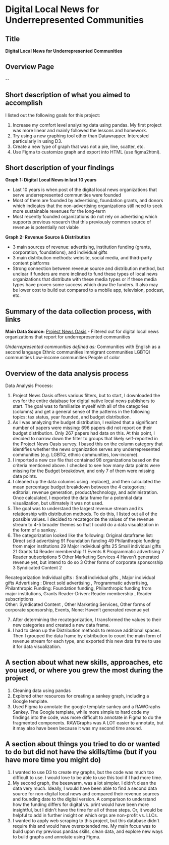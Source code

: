 # Digital Local News for Underrepresented Communities

## Title ##
**Digital Local News for Underrepresented Communities**

## Overview Page ##
--

## Short description of what you aimed to accomplish ##
I listed out the following goals for this project:
1. Increase my comfort level analyzing data using pandas. My first project was more linear and mainly followed the lessons and homework. 
2. Try using a new graphing tool other than Datawrapper. Interested particularly in using D3.
3. Create a new type of graph that was not a pie, line, scatter, etc.
4. Use Figma to customize graph and export into HTML (use figma2html).

## Short description of your findings ##
**Graph 1: Digital Local News in last 10 years**
* Last 10 years is when post of the digital local news organizations that serve underrepresented communities were founded
* Most of them are founded by advertising, foundation grants, and donors which indicates that the non-advertising organizations still need to seek more sustainable revenues for the long-term
* Most recently founded organizations do not rely on advertising which supports previous research that this previously common source of revenue is potentially not viable

**Graph 2: Revenue Source & Distribution**
* 3 main sources of revenue: advertising, institution funding (grants, corporation, foundations), and individual gifts
* 3 main distribution methods: website, social media, and third-party content platforms
* Strong connection between revenue source and distribution method, but unclear if funders are more inclined to fund these types of local news organizations that distribute with these media types or if these media types have proven some success which draw the funders. It also may be lower cost to build out compared to a mobile app, television, podcast, etc. 


## Summary of the data collection process, with links ##
**Main Data Source:** [Project News Oasis](https://www.projectnewsoasis.com/publications) - Filtered out for digital local news organizations that report for underrepresented communities

_Underrepresented communities defined as:_
Communities with English as a second language
Ethnic communities
Immigrant communities
LGBTQI communities
Low-income communities
People of color

## Overview of the data analysis process ##
Data Analysis Process:
1. Project News Oasis offers various filters, but to start, I downloaded the cvs for the entire database for digital native local news publishers to start. The goal was to familiarize myself with all of the categories (columns) and get a general sense of the patterns in the following topics: tax status, year founded, and budget distribution.
2. As I was analyzing the budget distribution, I realized that a significant number of papers were missing: 696 papers did not report on their budget distribution. Only 267 papers had data on this. At this point, I decided to narrow down the filter to groups that likely self-reported in the Project News Oasis survey. I based this on the column category that identifies whether the news organization serves any underrepresented communities (e.g. LGBTQ, ethnic communities, low-income). 
3. I imported a new csv file that contained 98 organizations based on the criteria mentioned above. I checked to see how many data points were missing for the Budget breakdown, and only 7 of them were missing data points.
4. I cleaned up the data columns using .replace(), and then calculated the mean percentage budget breakdown between the 4 categories; editorial, revenue generation, product/technology, and administration. Once calculated, I exported the data frame for a potential data visualization, but ultimately it was not used.
5. The goal was to understand the largest revenue stream and its relationship with distribution methods. To do this, I listed out all of the possible values. I decided to recategorize the values of the revenue stream to 4-5 broader themes so that I could do a data visualization in the form of a sankey.
6. The categorization looked like the following: 
Original dataframe list:
Direct sold advertising                               91
Foundation funding                                    49
Philanthropic funding from major institutions         29
Major individual gifts                                25
Small individual gifts                                21
Grants                                                14
Reader membership                                     11
Events                                                 8
Programmatic advertising                               7
Reader subscriptions                                   5
Other Marketing Services                               4
Haven’t generated revenue yet, but intend to do so     3
Other forms of corporate sponsorship                   3
Syndicated Content                                     2

Recategorization
Individual gifts : Small individual gifts , Major individual gifts 
Advertising : Direct sold advertising , Programmatic advertising, 
Philanthropic Funding: Foundation funding, Philanthropic funding from major institutions, Grants
Reader-Driven: Reader membership , Reader subscriptions  
Other: Syndicated Content , Other Marketing Services, Other forms of corporate sponsorship, Events, 
None: Haven’t generated revenue yet


7. After determining the recategorization, I transformed the values to their new categories and created a new data frame. 
8. I had to clean up the Distribution methods to remove additional spaces. Then I grouped the data frame by distribution to count the main form of revenue stream for each type, and exported this new data frame to use it for data visualization.

## A section about what new skills, approaches, etc you used, or where you grew the most during the project ##
1. Cleaning data using pandas
2. Explored other resources for creating a sankey graph, including a Google template. 
3. Used Figma to annotate the google template sankey and a RAWGraphs Sankey. The Google template, while more simple to hard code my findings into the code, was more difficult to annotate in Figma to do the fragmented components. RAWGraphs was A LOT easier to annotate, but it may also have been because it was my second time around.


## A section about things you tried to do or wanted to do but did not have the skills/time (but if you have more time you might do) ##
1. I wanted to use D3 to create my graphs, but the code was much too difficult to use. I would love to be able to use this tool if I had more time.
2. My second graph, the beeswarm, was a lot simpler. I didn't clean the data very much. Ideally, I would have been able to find a second data source for non-digital local news and compared their revenue sources and founding date to the digital version. A comparison to understand how the funding differs for digital vs. print would have been more insightful, but I didn't have the time for all of those steps. Or, it would be helpful to add in further insight on which orgs are non-profit vs. LLCs.
3. I wanted to apply web scraping to this project, but this database didn't require this and would have overextended me. My main focus was to build upon my previous pandas skills, clean data, and explore new ways to build graphs and annotate using Figma.
